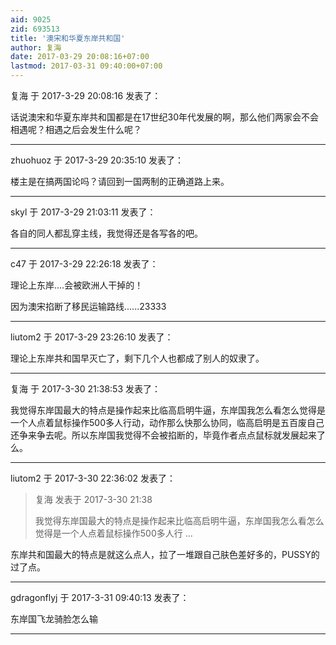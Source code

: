 ```yaml
---
aid: 9025
zid: 693513
title: '澳宋和华夏东岸共和国'
author: 复海
date: 2017-03-29 20:08:16+07:00
lastmod: 2017-03-31 09:40:00+07:00
---
```


复海 于 2017-3-29 20:08:16 发表了：

话说澳宋和华夏东岸共和国都是在17世纪30年代发展的啊，那么他们两家会不会相遇呢？相遇之后会发生什么呢？

---------

zhuohuoz 于 2017-3-29 20:35:10 发表了：

楼主是在搞两国论吗？请回到一国两制的正确道路上来。

---------

skyl 于 2017-3-29 21:03:11 发表了：

各自的同人都乱穿主线，我觉得还是各写各的吧。

---------

c47 于 2017-3-29 22:26:18 发表了：

理论上东岸....会被欧洲人干掉的！

因为澳宋掐断了移民运输路线......23333

---------

liutom2 于 2017-3-29 23:26:10 发表了：

理论上东岸共和国早灭亡了，剩下几个人也都成了别人的奴隶了。

---------

复海 于 2017-3-30 21:38:53 发表了：

我觉得东岸国最大的特点是操作起来比临高启明牛逼，东岸国我怎么看怎么觉得是一个人点着鼠标操作500多人行动，动作那么快那么协同，临高启明是五百废自己还争来争去呢。所以东岸国我觉得不会被掐断的，毕竟作者点点鼠标就发展起来了么。

---------

liutom2 于 2017-3-30 22:36:02 发表了：

> 复海 发表于 2017-3-30 21:38
> 
> 我觉得东岸国最大的特点是操作起来比临高启明牛逼，东岸国我怎么看怎么觉得是一个人点着鼠标操作500多人行 ...



东岸共和国最大的特点是就这么点人，拉了一堆跟自己肤色差好多的，PUSSY的过了点。

---------

gdragonflyj 于 2017-3-31 09:40:13 发表了：

东岸国飞龙骑脸怎么输

---------

